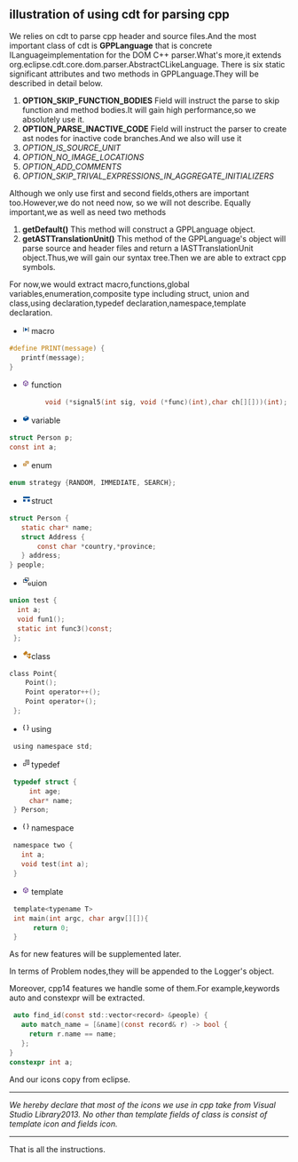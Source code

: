 ## illustration of using cdt for parsing cpp

We relies on cdt to parse cpp header and source files.And the most important class of cdt is **GPPLanguage** that is concrete ILanguageimplementation for the DOM C++ parser.What's more,it extends org.eclipse.cdt.core.dom.parser.AbstractCLikeLanguage.
There is six static significant attributes and two methods in GPPLanguage.They will be described in detail  below.
      
1. **OPTION_SKIP_FUNCTION_BODIES**
Field will instruct the parse to skip function and method bodies.It will gain high performance,so we absolutely use it.
2. **OPTION_PARSE_INACTIVE_CODE**
Field will instruct the parser to create ast nodes for inactive code branches.And we also will use it
3. *OPTION_IS_SOURCE_UNIT*
4. *OPTION_NO_IMAGE_LOCATIONS*
5. *OPTION_ADD_COMMENTS*
6. *OPTION_SKIP_TRIVAL_EXPRESSIONS_IN_AGGREGATE_INITIALIZERS*


Although we only use first and second fields,others are important too.However,we do not need now, so we will not describe.
Equally important,we as well as need two methods

1. **getDefault()**
This method will construct a GPPLanguage object.
2. **getASTTranslationUnit()**
This method of the GPPLanguage's object will parse source and header files and return a IASTTranslationUnit object.Thus,we will gain our syntax tree.Then we are able to extract cpp symbols.


For now,we would extract macro,functions,global variables,enumeration,composite type including struct, union and class,using declaration,typedef declaration,namespace,template declaration.

* ![macro icon](../symbols/ui/icon/macro_obj.png)macro

 ```c
 #define PRINT(message) {
    printf(message);
 }
 ```
     
* ![function icon](../symbols/ui/icon/function_obj.png)function
 
 ```c	 
		  void (*signal5(int sig, void (*func)(int),char ch[][]))(int);
 ```

* ![variable icon](../symbols/ui/icon/variable_obj.png)variable

 ```c
 struct Person p;
 const int a;
 ```

* ![enum icon](../symbols/ui/icon/enum_obj.png)enum

 ```c
 enum strategy {RANDOM, IMMEDIATE, SEARCH};
 ```


* ![struct icon](../symbols/ui/icon/struct_obj.png)struct

 ```c
struct Person {
    static char* name;
    struct Address {
        const char *country,*province;
    } address;
} people;
```

* ![union icon](../symbols/ui/icon/union_obj.png)uion

 ```c
 union test {
   int a;
   void fun1();
   static int func3()const;
  };
```

* ![class icon](../symbols/ui/icon/class_obj.png)class

 ```c
 class Point{
     Point();
     Point operator++();
     Point operator+();
  };
```

* ![using icon](../symbols/ui/icon/namespace_obj.png)using

 ```c
  using namespace std;
 ```

* ![typedef icon](../symbols/ui/icon/typedef_obj.png)typedef

 ```c
  typedef struct {
      int age;
      char* name;
  } Person;
 ```

* ![namespace icon](../symbols/ui/icon/namespace_obj.png)namespace

 ```c
  namespace two {
    int a;
    void test(int a);
  }
 ```

* ![template icon](../symbols/ui/icon/function_obj.png)template

 ```c
  template<typename T>
  int main(int argc, char argv[][]){
       return 0;
  }
 ```

As for new features will be supplemented later.

In terms of Problem nodes,they will be appended to the Logger's object.	

Moreover, cpp14 features we handle some of them.For example,keywords auto and constexpr will be extracted.

 ```c
  auto find_id(const std::vector<record> &people) {
    auto match_name = [&name](const record& r) -> bool {
      return r.name == name;
    };
 }
 constexpr int a; 
 ```	 


And our icons copy from eclipse.
   	 
***    	 
*We hereby declare that most of the icons we use in cpp take from Visual Studio Library2013. No other than template fields of class is consist of template icon and fields icon.*
***
That is all the instructions.